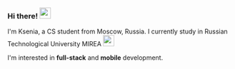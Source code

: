 ### Hi there! <img src="https://emojis.slackmojis.com/emojis/images/1694397848/68787/adventuretime.png?1694397848" width="25"/>
I'm Ksenia, a CS student from Moscow, Russia. I currently study in Russian Technological University MIREA <img src="https://emojis.slackmojis.com/emojis/images/1660415438/60807/zzz.gif?1660415438" width="25"/>

I'm interested in **full-stack** and **mobile** development.
